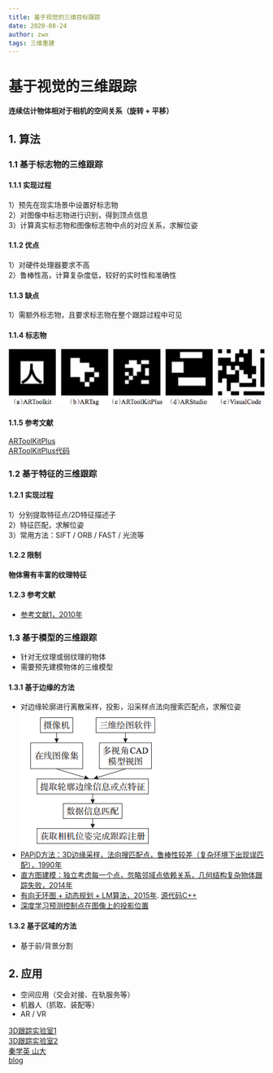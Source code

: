 ```yaml
---
title: 基于视觉的三维目标跟踪
date: 2020-08-24
author: zwx
tags: 三维重建
---
```

# 基于视觉的三维跟踪
**连续估计物体相对于相机的空间关系（旋转 + 平移）**
## 1. 算法
### 1.1 基于标志物的三维跟踪
#### 1.1.1 实现过程
1）预先在现实场景中设置好标志物  
2）对图像中标志物进行识别，得到顶点信息  
3）计算真实标志物和图像标志物中点的对应关系，求解位姿
#### 1.1.2 优点
1）对硬件处理器要求不高  
2）鲁棒性高，计算复杂度低，较好的实时性和准确性
#### 1.1.3 缺点
1）需额外标志物，且要求标志物在整个跟踪过程中可见
#### 1.1.4 标志物
![标志物](https://raw.githubusercontent.com/huhuzwxy/huhuzwxy.github.io/master/assets/images/%E6%A0%87%E5%BF%97%E7%89%A9.png)

#### 1.1.5 参考文献
[ARToolKitPlus](https://pdfs.semanticscholar.org/7de8/8a6a2bad38147d6ac531824c34780eba058e.pdf)  
[ARToolKitPlus代码](https://github.com/paroj/artoolkitplus)

### 1.2 基于特征的三维跟踪
#### 1.2.1 实现过程
1）分别提取特征点/2D特征描述子  
2）特征匹配，求解位姿  
3）常用方法：SIFT / ORB / FAST / 光流等
#### 1.2.2 限制
**物体需有丰富的纹理特征**
#### 1.2.3 参考文献
- [参考文献1，2010年](https://link.springer.com/content/pdf/10.1007/s00371-010-0490-6.pdf)

### 1.3 基于模型的三维跟踪
- 针对无纹理或弱纹理的物体  
- 需要预先建模物体的三维模型

#### 1.3.1 基于边缘的方法
- 对边缘轮廓进行离散采样，投影，沿采样点法向搜索匹配点，求解位姿
![基于边缘的跟踪](https://raw.githubusercontent.com/huhuzwxy/huhuzwxy.github.io/master/assets/images/%E5%9F%BA%E4%BA%8E%E8%BE%B9%E7%BC%98%E7%9A%84%E8%B7%9F%E8%B8%AA.png)  
- [PAPiD方法：3D边缘采样，法向搜匹配点，鲁棒性较差（复杂环境下出现误匹配），1990年](https://pdfs.semanticscholar.org/ed98/39b734c359a84135da5a0dee1085a98795a1.pdf?_ga=2.86637464.1253126460.1598252170-507994665.1598252170)
- [直方图建模：独立考虑每一个点，忽略邻域点依赖关系，几何结构复杂物体跟踪失败，2014年](http://campar.in.tum.de/pub/ilics2013tvcg/ilics2013tvcg.pdf)
- [有向无环图 + 动态规划 + LM算法，2015年](https://imbinwang.github.io/static/assets/pdf/landing/2015_TVC_Textureless3DObjectTracking.pdf).  [源代码C++](https://github.com/guofengw/GOSTracker)
- [深度学习预测控制点在图像上的投影位置](https://members.loria.fr/GSimon/files/cours/article1.pdf)

#### 1.3.2 基于区域的方法
- 基于前/背景分割


## 2. 应用
- 空间应用（交会对接、在轨服务等）
- 机器人（抓取、装配等）
- AR / VR


[3D跟踪实验室1](http://people.ece.umn.edu/~cchoi/research.html)  
[3D跟踪实验室2](https://wg-perception.github.io/ork_tutorials/tutorial03/tutorial.html)    
[秦学英 山大](https://myslide.cn/slides/21441)  
[blog](https://imbinwang.github.io/blog/)












